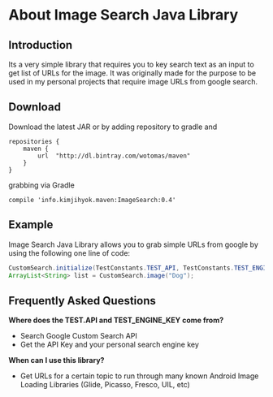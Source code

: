 # About Image Search Java Library
## Introduction
Its a very simple library that requires you to key search text as an input to get list of URLs for the image. It was originally made for the purpose to be used in my personal projects that require image URLs from google search. 

## Download
Download the latest JAR or by adding repository to gradle and
```
repositories {
    maven {
        url  "http://dl.bintray.com/wotomas/maven" 
    }
}
```

grabbing via Gradle

```
compile 'info.kimjihyok.maven:ImageSearch:0.4'
```

## Example
Image Search Java Library allows you to grab simple URLs from google by using the following one line of code:
```java
CustomSearch.initialize(TestConstants.TEST_API, TestConstants.TEST_ENGINE_KEY);
ArrayList<String> list = CustomSearch.image("Dog"); 
```

## Frequently Asked Questions
**Where does the TEST.API and TEST_ENGINE_KEY come from?**
  - Search Google Custom Search API
  - Get the API Key and your personal search engine key
  
**When can I use this library?**
  - Get URLs for a certain topic to run through many known Android Image Loading Libraries (Glide, Picasso, Fresco, UIL, etc)

